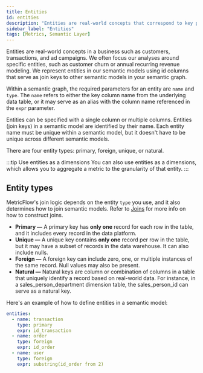 ```yaml
---
title: Entities
id: entities
description: "Entities are real-world concepts that correspond to key parts of your business, such as customers, transactions, and ad campaigns."
sidebar_label: "Entities"
tags: [Metrics, Semantic Layer]
---
```


Entities are real-world concepts in a business such as customers, transactions, and ad campaigns. We often focus our analyses around specific entities, such as customer churn or annual recurring revenue modeling. We represent entities in our semantic models using id columns that serve as join keys to other semantic models in your semantic graph.

Within a semantic graph, the required parameters for an entity are `name` and `type`. The `name` refers to either the key column name from the underlying data table, or it may serve as an alias with the column name referenced in the `expr` parameter.

Entities can be specified with a single column or multiple columns. Entities (join keys) in a semantic model are identified by their name. Each entity name must be unique within a semantic model, but it doesn't have to be unique across different semantic models. 

There are four entity types: primary, foreign, unique, or natural.

:::tip Use entities as a dimensions
You can also use entities as a dimensions, which allows you to aggregate a metric to the granularity of that entity.
:::


## Entity types

MetricFlow's join logic depends on the entity `type` you use, and it also determines how to join semantic models. Refer to [Joins](/docs/build/join-logic) for more info on how to construct joins.

* **Primary &mdash;** A primary key has **only one** record for each row in the table, and it includes every record in the data platform.
* **Unique &mdash;** A unique key contains **only one** record per row in the table, but it may have a subset of records in the data warehouse. It can also include nulls.
* **Foreign &mdash;** A foreign key can include zero, one, or multiple instances of the same record. Null values may also be present.
* **Natural &mdash;** Natural keys are column or combination of columns in a table that uniquely identify a record based on real-world data. For instance, in a sales_person_department dimension table, the sales_person_id can serve as a natural key.

Here's an example of how to define entities in a semantic model:

``` yaml
entities:
  - name: transaction
    type: primary
    expr: id_transaction
  - name: order
    type: foreign
    expr: id_order
  - name: user
    type: foreign
    expr: substring(id_order from 2)
```

